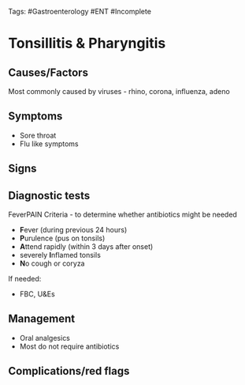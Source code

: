 Tags: #Gastroenterology #ENT #Incomplete 
# Tonsillitis & Pharyngitis



## Causes/Factors
Most commonly caused by viruses - rhino, corona, influenza, adeno

## Symptoms
- Sore throat
- Flu like symptoms

## Signs



## Diagnostic tests
FeverPAIN Criteria - to determine whether antibiotics might be needed 
- **F**ever (during previous 24 hours)
- **P**urulence (pus on tonsils)
- **A**ttend rapidly (within 3 days after onset)
- severely **I**nflamed tonsils
- **N**o cough or coryza

If needed: 
- FBC, U&Es
## Management
- Oral analgesics
- Most do not require antibiotics

## Complications/red flags


